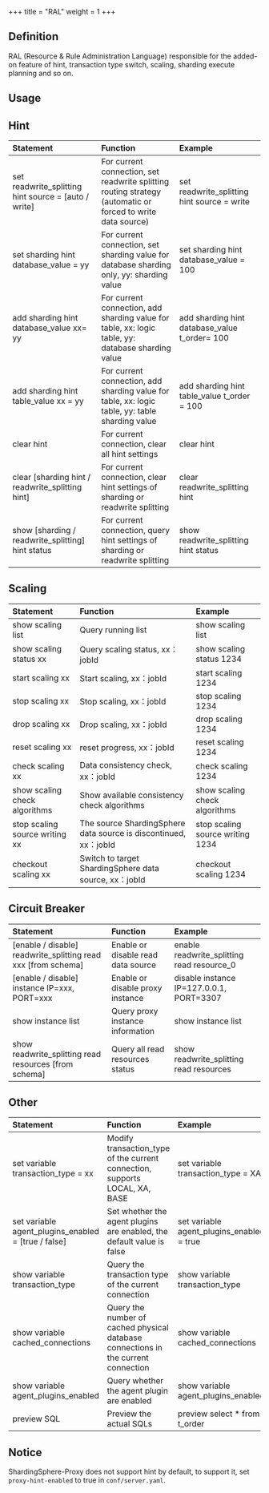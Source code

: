 +++
title = "RAL"
weight = 1
+++

## Definition

RAL (Resource & Rule Administration Language) responsible for the added-on feature of hint, transaction type switch, scaling, sharding execute planning and so on.
## Usage

## Hint

| Statement                                          | Function                                                                                                     | Example                                           |
|:---------------------------------------------------|:-------------------------------------------------------------------------------------------------------------|:----------------------------------------------|
|set readwrite_splitting hint source = [auto / write]| For current connection, set readwrite splitting routing strategy (automatic or forced to write data source)  | set readwrite_splitting hint source = write   |  
|set sharding hint database_value = yy               | For current connection, set sharding value for database sharding only, yy: sharding value                    | set sharding hint database_value = 100        |  
|add sharding hint database_value xx= yy             | For current connection, add sharding value for table, xx: logic table, yy: database sharding value           | add sharding hint database_value t_order= 100 |  
|add sharding hint table_value xx = yy               | For current connection, add sharding value for table, xx: logic table, yy: table sharding value              | add sharding hint table_value t_order = 100   |  
|clear hint                                          | For current connection, clear all hint settings                                                              | clear hint                                    |  
|clear [sharding hint / readwrite_splitting hint]    | For current connection, clear hint settings of sharding or readwrite splitting                               | clear readwrite_splitting hint                |  
|show [sharding / readwrite_splitting] hint status   | For current connection, query hint settings of sharding or readwrite splitting                               | show readwrite_splitting hint status          |  

## Scaling

| Statement                                          | Function                                                           | Example                                         |
|:---------------------------------------------------|:-------------------------------------------------------------------|:-----------------------------------------------|
|show scaling list                                   | Query running list                                                 | show scaling list                              |  
|show scaling status xx                              | Query scaling status, xx：jobId                                     | show scaling status 1234                       |  
|start scaling xx                                    | Start scaling, xx：jobId                                            | start scaling 1234                             |  
|stop scaling xx                                     | Stop scaling, xx：jobId                                             | stop scaling 1234                              |  
|drop scaling xx                                     | Drop scaling, xx：jobId                                             | drop scaling 1234                              |  
|reset scaling xx                                    | reset progress, xx：jobId                                           | reset scaling 1234                             |  
|check scaling xx                                    | Data consistency check, xx：jobId                                   | check scaling 1234                             |  
|show scaling check algorithms                       | Show available consistency check algorithms                         | show scaling check algorithms                  |  
|stop scaling source writing xx                      | The source ShardingSphere data source is discontinued, xx：jobId     | stop scaling source writing 1234               |  
|checkout scaling xx                                 | Switch to target ShardingSphere data source, xx：jobId               | checkout scaling 1234                          |  


## Circuit Breaker

| Statement                                                         | Function                            | Example                                       |
|:------------------------------------------------------------------|:------------------------------------|:----------------------------------------------|
|[enable / disable] readwrite_splitting read xxx [from schema]      | Enable or disable read data source  | enable readwrite_splitting read resource_0    |  
|[enable / disable] instance IP=xxx, PORT=xxx                       | Enable or disable proxy instance    | disable instance IP=127.0.0.1, PORT=3307      |  
|show instance list                                                 | Query proxy instance information    | show instance list                            |  
|show readwrite_splitting read resources [from schema]              | Query all read resources status     | show readwrite_splitting read resources       |  


## Other

| Statement                                          | Function                                                                             | Example                                       |
|:---------------------------------------------------|:-------------------------------------------------------------------------------------|:----------------------------------------------|
|set variable transaction_type = xx                  | Modify transaction_type of the current connection, supports LOCAL, XA, BASE          | set variable transaction_type = XA            |  
|set variable agent_plugins_enabled = [true / false] | Set whether the agent plugins are enabled, the default value is false                | set variable agent_plugins_enabled = true     |  
|show variable transaction_type                      | Query the transaction type of the current connection                                 | show variable transaction_type                |  
|show variable cached_connections                    | Query the number of cached physical database connections in the current connection   | show variable cached_connections              |  
|show variable agent_plugins_enabled                 | Query whether the agent plugin are enabled                                           | show variable agent_plugins_enabled           | 
|preview SQL                                         | Preview the actual SQLs                                                              | preview select * from t_order                 |  

## Notice

ShardingSphere-Proxy does not support hint by default, to support it, set `proxy-hint-enabled` to true in `conf/server.yaml`.
